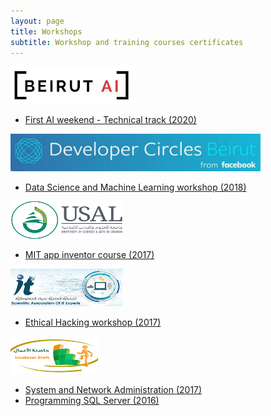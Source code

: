 ```yaml
---
layout: page
title: Workshops
subtitle: Workshop and training courses certificates
---
```


<a href="https://beirutai.org/"><img src="/assets/img/websites/beirutai.jpg" width="200pt" height="60pt" /></a>

- [First AI weekend - Technical track (2020)](/assets/certificate/AiWeekend.png)

<a href="https://www.facebook.com/groups/DevCBeirut/"><img src="/assets/img/websites/DevCBeirut.jpg" width="400pt" height="60pt" /></a>

- [Data Science and Machine Learning workshop (2018)](/assets/certificate/Data%20Science%20and%20Machine%20Learning.jpg)

<a href="https://www.usal.edu.lb"><img src="/assets/img/websites/usal.png" width="180pt" height="60pt" /></a>

- [MIT app inventor course (2017)](/assets/certificate/Mobile%20Application%20Course.jpg)

<a href="https://www.facebook.com/SaitExperts"><img src="/assets/img/websites/saite.jpg" width="180pt" height="60pt" /></a>

- [Ethical Hacking workshop (2017)](assets/certificate/Ethical%20Hacking.jpg)

<a href="https://www.facebook.com/BBMC.VPTQ"><img src="/assets/img/websites/Incubator craft.png" width="140pt" height="60pt" /></a>

- [System and Network Administration (2017)](assets/certificate/System%20And%20Network%20Administration.jpg)
- [Programming SQL Server (2016)](/assets/certificate/Programming%20SQL%20Server.jpg)
